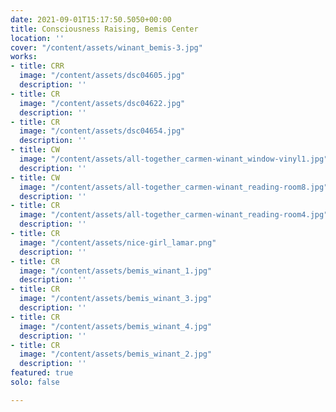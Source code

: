 ```yaml
---
date: 2021-09-01T15:17:50.5050+00:00
title: Consciousness Raising, Bemis Center
location: ''
cover: "/content/assets/winant_bemis-3.jpg"
works:
- title: CRR
  image: "/content/assets/dsc04605.jpg"
  description: ''
- title: CR
  image: "/content/assets/dsc04622.jpg"
  description: ''
- title: CR
  image: "/content/assets/dsc04654.jpg"
  description: ''
- title: CW
  image: "/content/assets/all-together_carmen-winant_window-vinyl1.jpg"
  description: ''
- title: CW
  image: "/content/assets/all-together_carmen-winant_reading-room8.jpg"
  description: ''
- title: CR
  image: "/content/assets/all-together_carmen-winant_reading-room4.jpg"
  description: ''
- title: CR
  image: "/content/assets/nice-girl_lamar.png"
  description: ''
- title: CR
  image: "/content/assets/bemis_winant_1.jpg"
  description: ''
- title: CR
  image: "/content/assets/bemis_winant_3.jpg"
  description: ''
- title: CR
  image: "/content/assets/bemis_winant_4.jpg"
  description: ''
- title: CR
  image: "/content/assets/bemis_winant_2.jpg"
  description: ''
featured: true
solo: false

---
```

